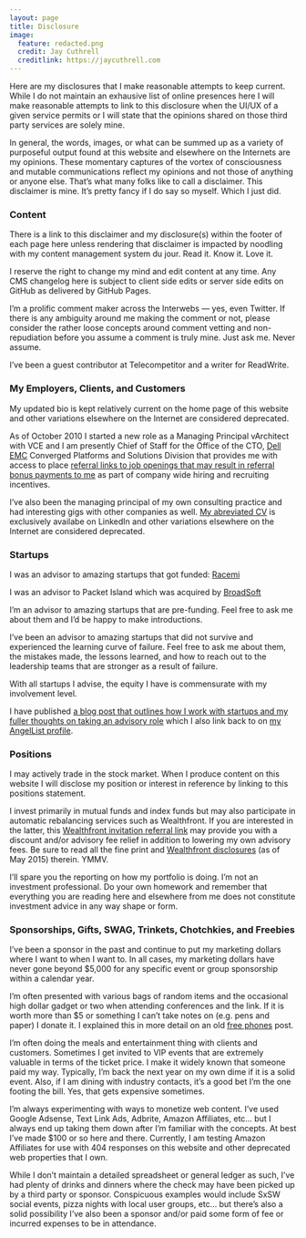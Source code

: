```yaml
---
layout: page
title: Disclosure
image:
  feature: redacted.png
  credit: Jay Cuthrell
  creditlink: https://jaycuthrell.com
---
```


Here are my disclosures that I make reasonable attempts to keep current. While I do not maintain an exhausive list of online presences here I will make reasonable attempts to link to this disclosure when the UI/UX of a given service permits or I will state that the opinions shared on those third party services are solely mine.

In general, the words, images, or what can be summed up as a variety of purposeful output found at this website and elsewhere on the Internets are my opinions. These momentary captures of the vortex of consciousness and mutable communications reflect my opinions and not those of anything or anyone else. That’s what many folks like to call a disclaimer. This disclaimer is mine. It’s pretty fancy if I do say so myself. Which I just did.

### Content

There is a link to this disclaimer and my disclosure(s) within the footer of each page here unless rendering that disclaimer is impacted by noodling with my content management system du jour. Read it. Know it. Love it.

I reserve the right to change my mind and edit content at any time. Any CMS changelog here is subject to client side edits or server side edits on GitHub as delivered by GitHub Pages.

I’m a prolific comment maker across the Interwebs — yes, even Twitter. If there is any ambiguity around me making the comment or not, please consider the rather loose concepts around comment vetting and non-repudiation before you assume a comment is truly mine. Just ask me. Never assume.

I’ve been a guest contributor at Telecompetitor and a writer for ReadWrite.

### My Employers, Clients, and Customers

My updated bio is kept relatively current on the home page of this website and other variations elsewhere on the Internet are considered deprecated.

As of October 2010 I started a new role as a Managing Principal vArchitect with VCE and I am presently Chief of Staff for the Office of the CTO, [Dell EMC](http://www.vce.com) Converged Platforms and Solutions Division that provides me with access to place [referral links to job openings that may result in referral bonus payments to me](http://unicornjockey.com) as part of company wide hiring and recruiting incentives.

I’ve also been the managing principal of my own consulting practice and had interesting gigs with other companies as well. [My abreviated CV](http://www.linkedin.com/in/jaycuthrell) is exclusively availabe on LinkedIn and other variations elsewhere on the Internet are considered deprecated.

### Startups

I was an advisor to amazing startups that got funded: [Racemi](http://racemi.com)

I was an advisor to Packet Island which was acquired by [BroadSoft](https://www.broadsoft.com/news/broadsoft-completes-acquisition-of-packet-island/)

I’m an advisor to amazing startups that are pre-funding. Feel free to ask me about them and I’d be happy to make introductions.

I’ve been an advisor to amazing startups that did not survive and experienced the learning curve of failure. Feel free to ask me about them, the mistakes made, the lessons learned, and how to reach out to the leadership teams that are stronger as a result of failure.

With all startups I advise, the equity I have is commensurate with my involvement level.

I have published [a blog post that outlines how I work with startups and my fuller thoughts on taking an advisory role](http://jaycuthrell.com/blog/be-my-advisor/) which I also link back to on [my AngelList profile](https://angel.co/jaycuthrell).

### Positions

I may actively trade in the stock market. When I produce content on this website I will disclose my position or interest in reference by linking to this positions statement. 

I invest primarily in mutual funds and index funds but may also participate in automatic rebalancing services such as Wealthfront. If you are interested in the latter, this [Wealthfront invitation referral link](http://wlth.fr/1RjvsX3) may provide you with a discount and/or advisory fee relief in addition to lowering my own advisory fees. Be sure to read all the fine print and [Wealthfront disclosures](https://www.wealthfront.com/legal/disclosure) (as of May 2015) therein. YMMV.

I’ll spare you the reporting on how my portfolio is doing. I’m not an investment professional. Do your own homework and remember that everything you are reading here and elsewhere from me does not constitute investment advice in any way shape or form.

### Sponsorships, Gifts, SWAG, Trinkets, Chotchkies, and Freebies

I’ve been a sponsor in the past and continue to put my marketing dollars where I want to when I want to. In all cases, my marketing dollars have never gone beyond $5,000 for any specific event or group sponsorship within a calendar year.

I’m often presented with various bags of random items and the occasional high dollar gadget or two when attending conferences and the link. If it is worth more than $5 or something I can’t take notes on (e.g. pens and paper) I donate it. I explained this in more detail on an old [free phones](http://jaycuthrell.com/free-phones/) post.

I’m often doing the meals and entertainment thing with clients and customers. Sometimes I get invited to VIP events that are extremely valuable in terms of the ticket price. I make it widely known that someone paid my way. Typically, I’m back the next year on my own dime if it is a solid event. Also, if I am dining with industry contacts, it’s a good bet I’m the one footing the bill. Yes, that gets expensive sometimes.

I’m always experimenting with ways to monetize web content. I’ve used Google Adsense, Text Link Ads, Adbrite, Amazon Affiliates, etc… but I always end up taking them down after I’m familiar with the concepts. At best I’ve made $100 or so here and there. Currently, I am testing Amazon Affiliates for use with 404 responses on this website and other deprecated web properties that I own.

While I don’t maintain a detailed spreadsheet or general ledger as such, I’ve had plenty of drinks and dinners where the check may have been picked up by a third party or sponsor.  Conspicuous examples would include SxSW social events, pizza nights with local user groups, etc… but there’s also a solid possibility I’ve also been a sponsor and/or paid some form of fee or incurred expenses to be in attendance.


